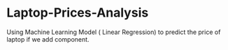 # Laptop-Prices-Analysis
Using Machine Learning Model ( Linear Regression) to predict the price of laptop if we add component.
